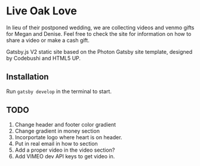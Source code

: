 # Live Oak Love

In lieu of their postponed wedding, we are collecting videos and venmo gifts for Megan and Denise. Feel free to check the site for information on how to share a video or make a cash gift.

Gatsby.js V2 static site based on the Photon Gatsby site template, designed by Codebushi and HTML5 UP.

## Installation

Run `gatsby develop` in the terminal to start.

## TODO

1. Change header and footer color gradient
2. Change gradient in money section
3. Incorportate logo where heart is on header.
4. Put in real email in how to section
5. Add a proper video in the video section?
6. Add VIMEO dev API keys to get video in.
